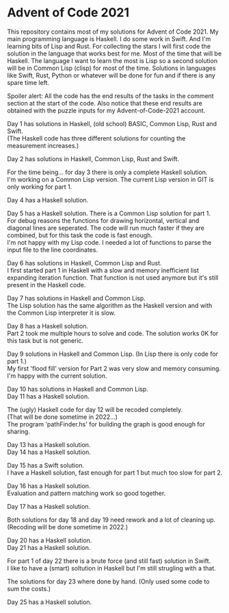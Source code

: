 # Advent of Code 2021

This repository contains most of my solutions for Advent of Code 2021.
My main programming language is Haskell. I do some work in Swift. And I'm learning bits of Lisp and Rust.
For collecting the stars I will first code the solution in the language that works best for me. 
Most of the time that will be Haskell.
The language I want to learn the most is Lisp so a second solution will be in Common Lisp (clisp) for most of the time. 
Solutions in languages like Swift, Rust, Python or whatever will be done for fun and if there is any spare time left.

Spoiler alert: All the code has the end results of the tasks in the comment section at the start of the code.
Also notice that these end results are obtained with the puzzle inputs for my Advent-of-Code-2021 account.

Day 1 has solutions in Haskell, (old school) BASIC, Common Lisp, Rust and Swift.\
(The Haskell code has three different solutions for counting the measurement increases.) 

Day 2 has solutions in Haskell, Common Lisp, Rust and Swift.

For the time being... for day 3 there is only a complete Haskell solution.\
I'm working on a Common Lisp version.
The current Lisp version in GIT is only working for part 1.

Day 4 has a Haskell solution.

Day 5 has a Haskell solution. There is a Common Lisp solution for part 1.\
For debug reasons the functions for drawing horizontal, vertical and diagonal lines are seperated.
The code will run much faster if they are combined, but for this task the code is fast enough.\
I'm not happy with my Lisp code. I needed a lot of functions to parse the input file to the line coordinates.

Day 6 has solutions in Haskell, Common Lisp and Rust.\
I first started part 1 in Haskell with a slow and memory inefficient list expanding iteration function.
That function is not used anymore but it's still present in the Haskell code. 

Day 7 has solutions in Haskell and Common Lisp. \
The Lisp solution has the same algorithm as the Haskell version and with the Common Lisp interpreter it is slow.

Day 8 has a Haskell solution. \
Part 2 took me multiple hours to solve and code. The solution works 0K for this task but is not generic.

Day 9 solutions in Haskell and Common Lisp. (In Lisp there is only code for part 1.) \
My first 'flood fill' version for Part 2 was very slow and memory consuming. I'm happy with the current solution.

Day 10 has solutions in Haskell and Common Lisp. \
Day 11 has a Haskell solution.

The (ugly) Haskell code for day 12 will be recoded completely. \
(That will be done sometime in 2022...) \
The program 'pathFinder.hs' for building the graph is good enough for sharing.

Day 13 has a Haskell solution. \
Day 14 has a Haskell solution.

Day 15 has a Swift solution. \
I have a Haskell solution, fast enough for part 1 but much too slow for part 2.

Day 16 has a Haskell solution. \
Evaluation and pattern matching work so good together.

Day 17 has a Haskell solution.

Both solutions for day 18 and day 19 need rework and a lot of cleaning up. \
(Recoding will be done sometime in 2022.)

Day 20 has a Haskell solution. \
Day 21 has a Haskell solution. 

For part 1 of day 22 there is a brute force (and still fast) solution in Swift. \
I like to have a (smart) soltution in Haskell but I'm still strugling with a that.

The solutions for day 23 where done by hand. (Only used some code to sum the costs.) 

Day 25 has a Haskell solution.
